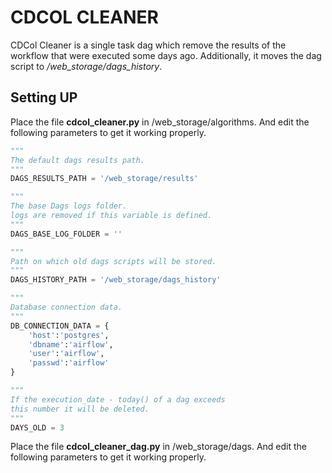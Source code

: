 # CDCOL CLEANER

CDCol Cleaner is a single task dag which remove the results of the workflow that were executed 
some days ago. Additionally, it moves the dag script to */web_storage/dags_history*.

## Setting UP

Place the file **cdcol_cleaner.py** in /web_storage/algorithms. And edit the following parameters to get it working properly.

```python
"""
The default dags results path.
"""
DAGS_RESULTS_PATH = '/web_storage/results'

"""
The base Dags logs folder.
logs are removed if this variable is defined.
"""
DAGS_BASE_LOG_FOLDER = ''

"""
Path on which old dags scripts will be stored. 
"""
DAGS_HISTORY_PATH = '/web_storage/dags_history'

"""
Database connection data.
"""
DB_CONNECTION_DATA = {
    'host':'postgres',
    'dbname':'airflow',
    'user':'airflow',
    'passwd':'airflow'
}

"""
If the execution_date - today() of a dag exceeds
this number it will be deleted.
"""
DAYS_OLD = 3
```

Place the file **cdcol_cleaner_dag.py** in /web_storage/dags. And edit the following parameters to get it working properly.